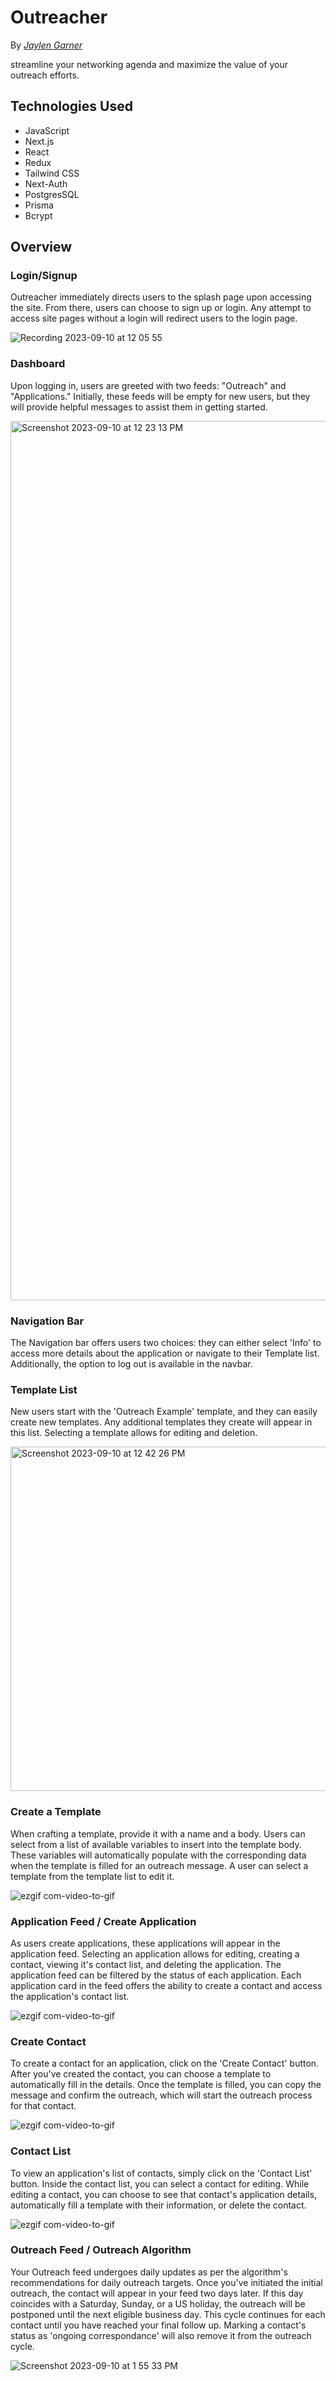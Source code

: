 
# Outreacher

By _[Jaylen Garner](https://github.com/JaylenGarner)_

streamline your networking agenda and maximize the value of your outreach efforts.

## Technologies Used

- JavaScript
- Next.js
- React
- Redux
- Tailwind CSS
- Next-Auth
- PostgresSQL
- Prisma
- Bcrypt

## Overview

### Login/Signup
Outreacher immediately directs users to the splash page upon accessing the site. From there, users can choose to sign up or login. Any attempt to access site pages without a login will redirect users to the login page.

![Recording 2023-09-10 at 12 05 55](https://github.com/JaylenGarner/Outreacher/assets/93837049/755ba6e9-2f25-41c2-94d8-b80cce0ca1b2)

### Dashboard

Upon logging in, users are greeted with two feeds: "Outreach" and "Applications." Initially, these feeds will be empty for new users, but they will provide helpful messages to assist them in getting started.

<img width="1407" alt="Screenshot 2023-09-10 at 12 23 13 PM" src="https://github.com/JaylenGarner/Outreacher/assets/93837049/2bae11e4-0d4c-4220-accb-cf32808207f7">

### Navigation Bar

The Navigation bar offers users two choices: they can either select 'Info' to access more details about the application or navigate to their Template list. Additionally, the option to log out is available in the navbar.

### Template List

New users start with the 'Outreach Example' template, and they can easily create new templates. Any additional templates they create will appear in this list. Selecting a template allows for editing and deletion.

<img width="551" alt="Screenshot 2023-09-10 at 12 42 26 PM" src="https://github.com/JaylenGarner/Outreacher/assets/93837049/1ea4ed28-8674-4ff2-962b-f55676cbe928">

### Create a Template

When crafting a template, provide it with a name and a body. Users can select from a list of available variables to insert into the template body. These variables will automatically populate with the corresponding data when the template is filled for an outreach message. A user can select a template from the template list to edit it.

![ezgif com-video-to-gif](https://github.com/JaylenGarner/Outreacher/assets/93837049/002ad53b-7ee1-4c41-82dd-c7dbe0eae482)


### Application Feed / Create Application

As users create applications, these applications will appear in the application feed. Selecting an application allows for editing, creating a contact, viewing it's contact list, and deleting the application. The application feed can be filtered by the status of each application. Each application card in the feed offers the ability to create a contact and access the application's contact list.

![ezgif com-video-to-gif](https://github.com/JaylenGarner/Outreacher/assets/93837049/2cea67b1-cff7-4ccc-8274-84266478ae4b)

### Create Contact

To create a contact for an application, click on the 'Create Contact' button. After you've created the contact, you can choose a template to automatically fill in the details. Once the template is filled, you can copy the message and confirm the outreach, which will start the outreach process for that contact.

![ezgif com-video-to-gif](https://github.com/JaylenGarner/Outreacher/assets/93837049/ce081840-39ac-4872-9f19-7d26006aab4d)


### Contact List

To view an application's list of contacts, simply click on the 'Contact List' button. Inside the contact list, you can select a contact for editing. While editing a contact, you can choose to see that contact's application details, automatically fill a template with their information, or delete the contact.

![ezgif com-video-to-gif](https://github.com/JaylenGarner/Outreacher/assets/93837049/207aecdd-0d4f-42fa-82d7-185a1ecf7838)

### Outreach Feed / Outreach Algorithm

Your Outreach feed undergoes daily updates as per the algorithm's recommendations for daily outreach targets. Once you've initiated the initial outreach, the contact will appear in your feed two days later. If this day coincides with a Saturday, Sunday, or a US holiday, the outreach will be postponed until the next eligible business day. This cycle continues for each contact until you have reached your final follow up. Marking a contact's status as 'ongoing correspondance' will also remove it from the outreach cycle. 

![Screenshot 2023-09-10 at 1 55 33 PM](https://github.com/JaylenGarner/Outreacher/assets/93837049/ba8c0380-ea56-44a5-8226-a4702f93ed16)



